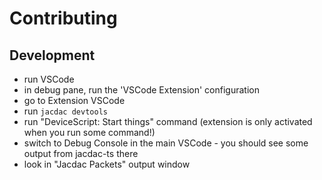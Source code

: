 # Contributing

## Development

* run VSCode
* in debug pane, run the 'VSCode Extension' configuration
* go to Extension VSCode
* run `jacdac devtools`
* run "DeviceScript: Start things" command (extension is only activated when you run some command!)
* switch to Debug Console in the main VSCode - you should see some output from jacdac-ts there
* look in "Jacdac Packets" output window